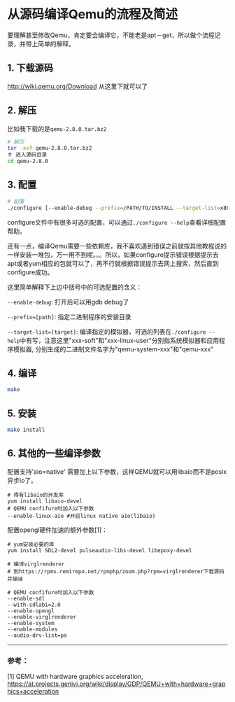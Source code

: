 # 从源码编译Qemu的流程及简述

要理解甚至修改Qemu，肯定要会编译它，不能老是apt－get，所以做个流程记录，并带上简单的解释。

## 1. 下载源码

 http://wiki.qemu.org/Download 从这里下就可以了

## 2. 解压

比如我下载的是`qemu-2.8.0.tar.bz2`
~~~bash
# 解压
tar -xvf qemu-2.8.0.tar.bz2
＃ 进入源码目录
cd qemu-2.8.0
~~~

## 3. 配置
~~~bash
# 配置
./configure [--enable-debug --prefix=/PATH/TO/INSTALL --target-list=x86_64-softmmu]
~~~
configure文件中有很多可选的配置，可以通过`./configure --help`查看详细配置帮助。

还有一点，编译Qemu需要一些依赖库，我不喜欢遇到错误之前就按其他教程说的一样安装一堆包，万一用不到呢。。。所以，如果configure提示错误根据提示去apt或者yum相应的包就可以了，再不行就根据错误提示去网上搜索，然后直到configure成功。

这里简单解释下上边中括号中的可选配置的含义：

`--enable-debug`: 打开后可以用gdb debug了

`--prefix=[path]`: 指定二进制程序的安装目录

`--target-list=[target]`: 编译指定的模拟器，可选的列表在`./configure --help`中有写，注意这里"xxx-soft"和"xxx-linux-user"分别指系统模拟器和应用程序模拟器, 分别生成的二进制文件名字为"qemu-system-xxx"和"qemu-xxx"

## 4. 编译
~~~bash
make
~~~

## 5. 安装
~~~bash
make install
~~~


## 6. 其他的一些编译参数

配置支持'aio=native' 需要加上以下参数，这样QEMU就可以用libaio而不是posix异步io了。
```
# 得有libaio的开发库
yum install libaio-devel
# QEMU confifure时加入以下参数
--enable-linux-aio #开启linux native aio(libaio)
```

配置opengl硬件加速的额外参数[1]：
```
# yum安装必要的库
yum install SDL2-devel pulseaudio-libs-devel libepoxy-devel

# 编译virglrenderer
# 到https://rpms.remirepo.net/rpmphp/zoom.php?rpm=virglrenderer下载源码并编译

# QEMU confifure时加入以下参数
--enable-sdl
--with-sdlabi=2.0
--enable-opengl
--enable-virglrenderer
--enable-system
--enable-modules
--audio-drv-list=pa
```

---

### 参考：

[1] QEMU with hardware graphics acceleration, https://at.projects.genivi.org/wiki/display/GDP/QEMU+with+hardware+graphics+acceleration